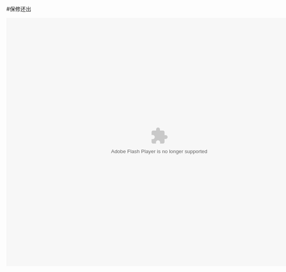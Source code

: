 #保修还出

<embed src="http://resource.3cwdb.com/kailong-donghua/%BF%CD%BB%A7%B1%A3%D0%DE-4%B1%A3%D0%DE%BB%B9%B3%F6.swf" width="800" height="650"  pluginspage="http://www.macromedia.com/go/getflashplayer" 
type="application/x-shockwave-flash" ></embed>